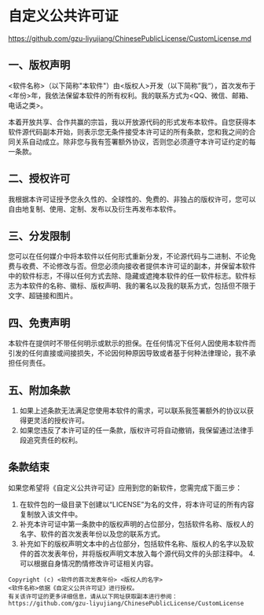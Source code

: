 # 自定义公共许可证

https://github.com/gzu-liyujiang/ChinesePublicLicense/CustomLicense.md

## 一、版权声明

<软件名称>（以下简称"本软件"）由<版权人>开发（以下简称”我“），首次发布于<年份>年，我依法保留本软件的所有权利。我的联系方式为<QQ、微信、邮箱、电话之类>。

本着开放共享、合作共赢的宗旨，我以开放源代码的形式发布本软件。自您获得本软件源代码副本开始，则表示您无条件接受本许可证的所有条款，您和我之间的合同关系自动成立。除非您与我有签署额外协议，否则您必须遵守本许可证约定的每一条款。

## 二、授权许可

我根据本许可证授予您永久性的、全球性的、免费的、非独占的版权许可，您可以自由地复制、使用、定制、发布以及衍生再发布本软件。

## 三、分发限制

您可以在任何媒介中将本软件以任何形式重新分发，不论源代码与二进制、不论免费与收费、不论修改与否。但您必须向接收者提供本许可证的副本，并保留本软件中的软件标志，不得以任何方式去除、隐藏或遮掩本软件的任一软件标志。软件标志为本软件的名称、徽标、版权声明、我的署名以及我的联系方式，包括但不限于文字、超链接和图片。

## 四、免责声明

本软件在提供时不带任何明示或默示的担保。在任何情况下任何人因使用本软件而引发的任何直接或间接损失，不论因何种原因导致或者基于何种法律理论，我不承担任何责任。

## 五、附加条款

1. 如果上述条款无法满足您使用本软件的需求，可以联系我签署额外的协议以获得更灵活的授权许可。
2. 如果您违反了本许可证的任一条款，版权许可将自动撤销，我保留通过法律手段追究责任的权利。

## **条款结束**

如果您希望将《自定义公共许可证》应用到您的新软件，您需完成下面三步：

1. 在软件包的一级目录下创建以“LICENSE”为名的文件，将本许可证的所有内容复制放入该文件中。
2. 补充本许可证中第一条款中的版权声明的占位部分，包括软件名称、版权人的名字、软件的首次发表年份以及您的联系方式。
3. 补充如下的版权声明文本中的占位部分，包括软件名称、版权人的名字以及软件的首次发表年份，并将版权声明文本放入每个源代码文件的头部注释中。
4.可以根据自身情况酌情修改许可证相关内容。

```text
Copyright (c) <软件的首次发表年份> <版权人的名字>
<软件名称>依据《自定义公共许可证》进行授权。
有关该许可证的更多详细信息，请从以下网址获取副本进行参阅：
https://github.com/gzu-liyujiang/ChinesePublicLicense/CustomLicense
```
